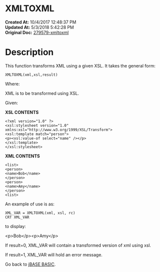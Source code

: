 # XMLTOXML

**Created At:** 10/4/2017 12:48:37 PM  
**Updated At:** 5/3/2018 5:42:28 PM  
**Original Doc:** [279579-xmltoxml](https://docs.jbase.com/36868-jbase-basic/279579-xmltoxml)  


# Description

This function transforms XML using a given XSL. It takes the general form:

```
XMLTOXML(xml,xsl,result)
```

Where:

XML is to be transformed using XSL.

Given:

**XSL CONTENTS**

```
<?xml version="1.0" ?>
<xsl:stylesheet version="1.0"
xmlns:xsl="http://www.w3.org/1999/XSL/Transform">
<xsl:template match="person">
<p><xsl:value-of select="name" /></p>
</xsl:template>
</xsl:stylesheet>
```

**XML CONTENTS**

```
<list>
<person>
<name>Bob</name>
</person>
<person>
<name>Amy</name>
</person>
<list>
```

An example of use is as:

```
XML_VAR = XMLTOXML(xml, xsl, rc)
CRT XML_VAR
```

to display:

&lt;p&gt;Bob&lt;/p&gt;&lt;p&gt;Amy&lt;/p&gt;



If result=0, XML\_VAR will contain a transformed version of xml using xsl.

If result=1, XML\_VAR will hold an error message.



Go back to [jBASE BASIC](263498-jbase-basic).

